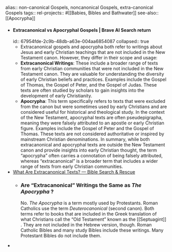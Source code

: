 alias:: non-canonical Gospels, noncanonical Gospels, extra-canonical Gospels
tags::
rel-projects:: #[[Babies, Bibles and Bathwater]]
see-also:: [[Apocrypha]]

- #### Extracanonical vs Apocryphal Gospels | Brave AI Search return
  id:: 67954fde-2c9b-48db-a63e-004aa6854087
  collapsed:: true
	- Extracanonical gospels and apocrypha both refer to writings about Jesus and early Christian teachings that are not included in the New Testament canon. However, they differ in their scope and usage:
	- **Extracanonical Writings**: These include a broader range of texts from early Christian communities that were not included in the New Testament canon. They are valuable for understanding the diversity of early Christian beliefs and practices. Examples include the Gospel of Thomas, the Gospel of Peter, and the Gospel of Judas. These texts are often studied by scholars to gain insights into the development of early Christianity.
	- **Apocrypha**: This term specifically refers to texts that were excluded from the canon but were sometimes used by early Christians and are considered useful for historical and theological study. In the context of the New Testament, apocryphal texts are often pseudepigrapha, meaning they were falsely attributed to an apostle or early Christian figure. Examples include the Gospel of Peter and the Gospel of Thomas. These texts are not considered authoritative or inspired by mainstream Christian denominations. In summary, while both extracanonical and apocryphal texts are outside the New Testament canon and provide insights into early Christian thought, the term “apocrypha” often carries a connotation of being falsely attributed, whereas “extracanonical” is a broader term that includes a wider range of texts from early Christian communities.
- [What Are Extracanonical Texts? — Bible Search & Rescue](https://biblesr.org/thesearch/l04c0h1vbey5rgnjeucvef2cwgmssl)
	- ### Are “Extracanonical” Writings the Same as  ***The Apocrypha*** ?
	  
	  No. *The Apocrypha* is a term mostly used by Protestants. Roman Catholics use the term *Deuterocanonical* (second canon). Both terms refer to books that are included in the Greek translation of what Christians call the “Old Testament” known as the [[Septuagint]] . They are not included in the Hebrew version, though. Roman Catholic Bibles and many study Bibles include these writings. Many Protestant Bibles do not include them.
-